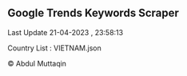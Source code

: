 

## Google Trends Keywords Scraper 
 
Last Update 21-04-2023 , 23:58:13

Country List :
VIETNAM.json



© Abdul Muttaqin 
